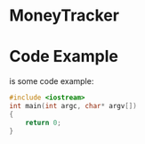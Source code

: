 # MoneyTracker

Code Example
============

is some code example:
```c++
#include <iostream>
int main(int argc, char* argv[])
{
	return 0;
}
```